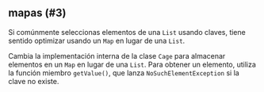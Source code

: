 ## mapas (#3)

Si comúnmente seleccionas elementos de una `List` usando claves, tiene sentido optimizar usando un `Map` en lugar de una `List`.

Cambia la implementación interna de la clase `Cage` para almacenar elementos en un `Map` en lugar de una `List`. Para obtener un elemento, utiliza la función miembro `getValue()`, que lanza `NoSuchElementException` si la clave no existe.